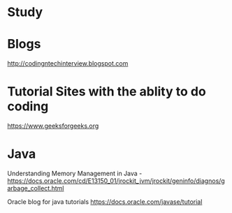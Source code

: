 # Study

# Blogs

http://codingntechinterview.blogspot.com




# Tutorial Sites with the ablity to do coding

https://www.geeksforgeeks.org



# Java

Understanding Memory Management in Java  - 
https://docs.oracle.com/cd/E13150_01/jrockit_jvm/jrockit/geninfo/diagnos/garbage_collect.html


Oracle blog for java tutorials
https://docs.oracle.com/javase/tutorial






